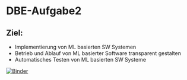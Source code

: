 # DBE-Aufgabe2
## Ziel:
+ Implementierung von ML basierten SW Systemen
+ Betrieb und Ablauf von ML basierter Software transparent gestalten
+ Automatisches Testen von ML basierten SW Systeme


[![Binder](https://mybinder.org/badge_logo.svg)](https://mybinder.org/v2/gh/FranjoHHZ/DBE-Aufgabe2/master)
